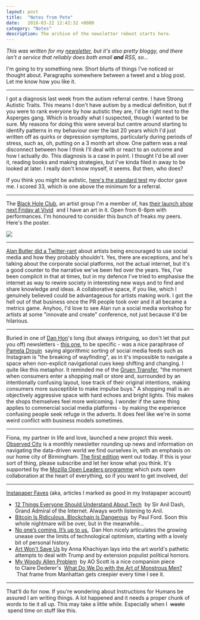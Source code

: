 ```yaml
---
layout: post
title:  "Notes from Pete"
date:   2018-03-22 12:42:32 +0000
category: "Notes"
description: The archive of the newsletter reboot starts here. 
---
```


*This was written for my [newsletter](http://tinyletter.com/peteashton), but it's also pretty bloggy, and there isn't a service that reliably does both email __and__ RSS, so...*

I'm going to try something new. Short blurts of things I've noticed or thought about. Paragraphs somewhere between a tweet and a blog post. Let me know how you like it.

- - - -

I got a diagnosis last week from the autism referral centre. I have Strong Autistic Traits. This means I don't have autism by a medical definition, but if you were to rank everyone by how autistic they are, I'd be right next to the Asperges gang. Which is broadly what I suspected, though I wanted to be sure. My reasons for doing this were several but centre around starting to identify patterns in my behaviour over the last 20 years which I'd just written off as quirks or depression symptoms, particularly during periods of stress, such as, oh, putting on a 3 month art show. One pattern was a real disconnect between how I think I'll deal with or react to an outcome and how I actually do. This diagnosis is a case in point. I thought I'd be all over it, reading books and making strategies, but I've kinda filed in away to be looked at later. I really don't know myself, it seems. But then, who does?

If you think you might be autistic, [here's the standard test](https://www.wired.com/2001/12/aqtest/) my doctor gave me. I scored 33, which is one above the minimum for a referral. 

- - - -

The [Black Hole Club](http://www.vividprojects.org.uk/membership/), an artist group I'm a member of, has [their launch show next Friday at Vivid](http://www.vividprojects.org.uk/programme/blackholeclub2018/)  and I have an art in it. Open from 6-8pm with performances. I'm honoured to consider this bunch of freaks my peers. Here's the poster. 

![](http://gallery.tinyletterapp.com/f935d1d5d5a45044d6508ddc245c90d4fb7ff1e2/images/80d3d37a-c1ee-4d52-af53-a3bd7e2cb3de.jpg)
- - - -

[Alan Butler did a Twitter-rant](https://twitter.com/alan_butler/status/976566315656863745) about artists being encouraged to use social media and how they probably shouldn't. Yes, there are exceptions, and he's talking about the corporate social platforms, not the actual internet, but it's a good counter to the narrative we've been fed over the years. Yes, I've been complicit in that at times, but in my defence I've tried to emphasise the internet as way to rewire society in interesting new ways and to find and share knowledge and ideas. A collaborative space, if you like, which I genuinely believed could be advantageous for artists making work. I got the hell out of that business once the PR people took over and it all became a metrics game. Anyhoo, I'd love to see Alan run a social media workshop for artists at some "innovate and create" conference, not just because it'd be hilarious.

- - - -

Buried in one of [Dan Hon](https://tinyletter.com/danhon)'s long (but always intriguing, so don't let that put you off) newsletters - [this one](https://tinyletter.com/danhon/letters/s5e07-acquisition-and-ingest-mode-dial-for-a-wide-spread), to be specific - was a nice paraphrase of  [Pamela Drouin](https://twitter.com/Pamela_Drouin)  saying algorithmic sorting of social media feeds such as Instagram is "the breaking of wayfinding", as in it's impossible to navigate a space when non-explicit navigational cues keep shifting and changing. I quite like this metaphor. It reminded me of the [Gruen Transfer](https://en.wikipedia.org/wiki/Gruen_transfer), "the moment when consumers enter a shopping mall or store and, surrounded by an intentionally confusing layout, lose track of their original intentions, making consumers more susceptible to make impulse buys." A shopping mall is an objectively aggressive space with hard echoes and bright lights. This makes the shops themselves feel more welcoming. I wonder if the same thing applies to commercial social media platforms - by making the experience confusing people seek refuge in the adverts. It does feel like we're in some weird conflict with business models sometimes. 

- - - -

Fiona, my partner in life and love, launched a new project this week. [Observed City](http://observed.city) is a monthly newsletter rounding up news and information on navigating the data-driven world we find ourselves in, with an emphasis on our home city of Birmingham. [The first edition](https://tinyletter.com/ObservedCity/letters/observedcity-1-some-brum-to-watch-over-me) went out today. If this is your sort of thing, please subscribe and let her know what you think. It's supported by the [Mozilla Open Leaders programme](https://mozilla.github.io/leadership-training/round-5/projects/) which puts open collaboration at the heart of everything, so if you want to get involved, do! 

- - - -

[Instapaper Faves](https://www.instapaper.com/p/peteashton) (aka, articles I marked as good in my Instapaper account)
* [12 Things Everyone Should Understand About Tech](https://medium.com/humane-tech/12-things-everyone-should-understand-about-tech-d158f5a26411)  by Sir Anil Dash, Grand Admiral of the Internet. Always worth listening to Anil.
* [Bitcoin Is Ridiculous. Blockchain Is Dangerous](https://www.bloomberg.com/news/features/2018-03-09/bitcoin-is-ridiculous-blockchain-is-dangerous-paul-ford)  by Paul Ford. Soon this whole nightmare will be over, but in the meanwhile...
* [No one’s coming. It’s up to us.](https://medium.com/@hondanhon/no-ones-coming-it-s-up-to-us-de8d9442d0d)  Dan Hon nicely articulates the growing unease over the limits of technological optimism, starting with a lovely bit of personal history.
* [Art Won't Save Us](https://openspace.sfmoma.org/2018/03/art-wont-save-us/) by Anna Khachiyan lays into the art world's pathetic attempts to deal with Trump and by extension populist political horrors.
* [My Woody Allen Problem](https://www.nytimes.com/2018/01/31/movies/woody-allen.html)  by AO Scott is a nice companion piece to Claire Dederer's  [What Do We Do with the Art of Monstrous Men?](https://www.theparisreview.org/blog/2017/11/20/art-monstrous-men/)  That frame from Manhattan gets creepier every time I see it.

- - - -

That'll do for now. If you're wondering about Instructions for Humans be assured I am writing things. A lot happened and it needs a proper chunk of words to tie it all up. This may take a little while. Especially when I  ~~waste~~  spend time on stuff like this. 
